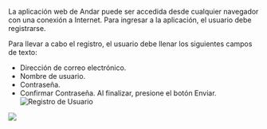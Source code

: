 La aplicación web de Andar  puede ser accedida desde cualquier navegador con una conexión a Internet.
Para ingresar a la aplicación, el usuario debe registrarse. 

Para llevar a cabo el registro, el usuario debe llenar los siguientes campos de texto:

* Dirección de correo electrónico.
* Nombre de usuario.
* Contraseña.
* Confirmar Contraseña.
Al finalizar, presione el botón Enviar.
![Registro de Usuario](https://s3-us-west-2.amazonaws.com/andarwiki/registro.jpg)

<img align="center" src="https://s3-us-west-2.amazonaws.com/andarwiki/registro.jpg">